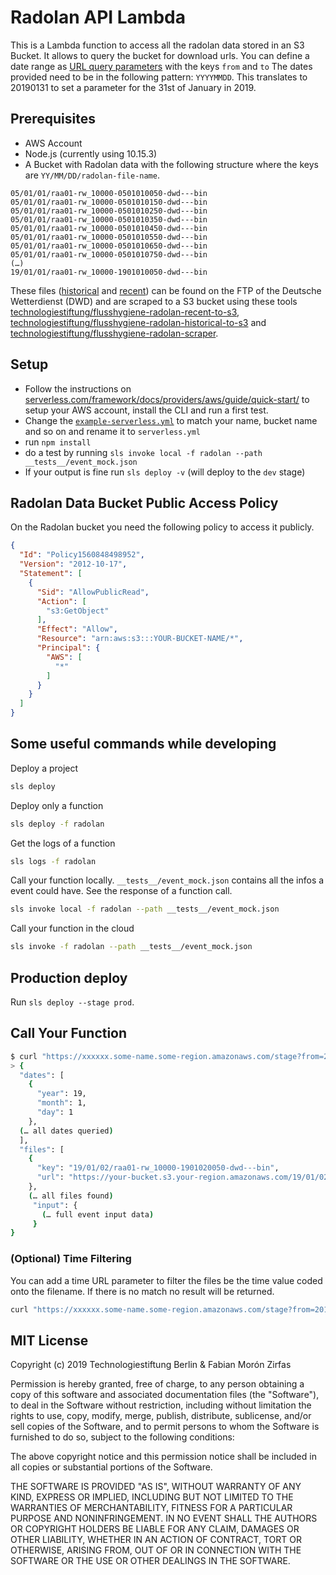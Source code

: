 # Radolan API Lambda

This is a Lambda function to access all the radolan data stored in an S3 Bucket. It allows to query the bucket for download urls. You can define a date range as [URL query parameters](https://en.wikipedia.org/wiki/Query_string) with the keys `from` and `to`
The dates provided need to be in the following pattern: `YYYYMMDD`. This translates to 20190131 to set a parameter for the 31st of January in 2019.

## Prerequisites

- AWS Account
- Node.js (currently using 10.15.3)
- A Bucket with Radolan data with the following structure where the keys are `YY/MM/DD/radolan-file-name`.

```plain
05/01/01/raa01-rw_10000-0501010050-dwd---bin
05/01/01/raa01-rw_10000-0501010150-dwd---bin
05/01/01/raa01-rw_10000-0501010250-dwd---bin
05/01/01/raa01-rw_10000-0501010350-dwd---bin
05/01/01/raa01-rw_10000-0501010450-dwd---bin
05/01/01/raa01-rw_10000-0501010550-dwd---bin
05/01/01/raa01-rw_10000-0501010650-dwd---bin
05/01/01/raa01-rw_10000-0501010750-dwd---bin
(…)
19/01/01/raa01-rw_10000-1901010050-dwd---bin
```

These files ([historical](ftp://ftp-cdc.dwd.de/pub/CDC/grids_germany/hourly/radolan/historical/bin/) and [recent](ftp://ftp-cdc.dwd.de/pub/CDC/grids_germany/hourly/radolan/recent/bin/)) can be found on the FTP of the Deutsche Wetterdienst (DWD) and are scraped to a S3 bucket using these tools [technologiestiftung/flusshygiene-radolan-recent-to-s3](https://github.com/technologiestiftung/flusshygiene-radolan-recent-to-s3), [technologiestiftung/flusshygiene-radolan-historical-to-s3](https://github.com/technologiestiftung/flusshygiene-radolan-historical-to-s3) and [technologiestiftung/flusshygiene-radolan-scraper](https://github.com/technologiestiftung/flusshygiene-radolan-scrap). 

## Setup


- Follow the instructions on [serverless.com/framework/docs/providers/aws/guide/quick-start/](https://serverless.com/framework/docs/providers/aws/guide/quick-start/) to setup your AWS account, install the CLI and run a first test.
- Change the [`example-serverless.yml`](./example-serverless.yml) to match your name, bucket name and so on and rename it to `serverless.yml`
- run `npm install`
- do a test by running `sls invoke local -f radolan --path __tests__/event_mock.json`
- If your output is fine run `sls deploy -v` (will deploy to the `dev` stage)


## Radolan Data Bucket Public Access Policy

On the Radolan bucket you need the following policy to access it publicly. 

```json
{
  "Id": "Policy1560848498952",
  "Version": "2012-10-17",
  "Statement": [
    {
      "Sid": "AllowPublicRead",
      "Action": [
        "s3:GetObject"
      ],
      "Effect": "Allow",
      "Resource": "arn:aws:s3:::YOUR-BUCKET-NAME/*",
      "Principal": {
        "AWS": [
          "*"
        ]
      }
    }
  ]
}
```

## Some useful commands while developing

Deploy a project

```bash
sls deploy
```

Deploy only a function

```bash
sls deploy -f radolan
```

Get the logs of a function

```bash
sls logs -f radolan
```

Call your function locally. `__tests__/event_mock.json` contains all the infos a event could have. See the response of a function call. 

```bash
sls invoke local -f radolan --path __tests__/event_mock.json
```

Call your function  in the cloud

```bash
sls invoke -f radolan --path __tests__/event_mock.json
```

## Production deploy

Run `sls deploy --stage prod`.

## Call Your Function

```bash
$ curl "https://xxxxxx.some-name.some-region.amazonaws.com/stage?from=20190101&to=20190103" -H 'x-api-key: XXXXXXXXXXXXXXXXXXXXXXXXXXXXXXXXXXX'
> {
  "dates": [
    {
      "year": 19,
      "month": 1,
      "day": 1
    },
  (… all dates queried)
  ],
  "files": [
    {
      "key": "19/01/02/raa01-rw_10000-1901020050-dwd---bin",
      "url": "https://your-bucket.s3.your-region.amazonaws.com/19/01/02/raa01-rw_10000-1901020050-dwd---bin"
    },
    (… all files found)
     "input": {
       (… full event input data)
     }
}
```

### (Optional) Time Filtering

You can add a time URL parameter to filter the files be the time value coded onto the filename. If there is no match no result will be returned.  

```bash
curl "https://xxxxxx.some-name.some-region.amazonaws.com/stage?from=20190101&to=20190103&time=2250" -H 'x-api-key: XXXXXXXXXXXXXXXXXXXXXXXXXXXXXXXXXXX'
```



## MIT License


Copyright (c) 2019 Technologiestiftung Berlin & Fabian Morón Zirfas

Permission is hereby granted, free of charge, to any person obtaining a copy
of this software and associated documentation files (the "Software"), to deal
in the Software without restriction, including without limitation the rights
to use, copy, modify, merge, publish, distribute, sublicense, and/or sell
copies of the Software, and to permit persons to whom the Software is
furnished to do so, subject to the following conditions:

The above copyright notice and this permission notice shall be included in all
copies or substantial portions of the Software.

THE SOFTWARE IS PROVIDED "AS IS", WITHOUT WARRANTY OF ANY KIND, EXPRESS OR
IMPLIED, INCLUDING BUT NOT LIMITED TO THE WARRANTIES OF MERCHANTABILITY,
FITNESS FOR A PARTICULAR PURPOSE AND NONINFRINGEMENT. IN NO EVENT SHALL THE
AUTHORS OR COPYRIGHT HOLDERS BE LIABLE FOR ANY CLAIM, DAMAGES OR OTHER
LIABILITY, WHETHER IN AN ACTION OF CONTRACT, TORT OR OTHERWISE, ARISING FROM,
OUT OF OR IN CONNECTION WITH THE SOFTWARE OR THE USE OR OTHER DEALINGS IN THE
SOFTWARE.
